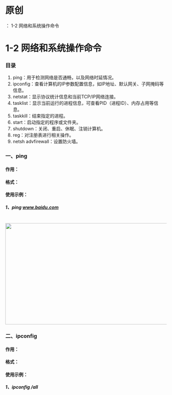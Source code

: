 # 原创
：  1-2 网络和系统操作命令

# 1-2 网络和系统操作命令

### 目录

1. ping：用于检测网络是否通畅，以及网络时延情况。
1. ipconfig：查看计算机的IP参数配置信息，如IP地址、默认网关、子网掩码等信息。
1. netstat：显示协议统计信息和当前TCP/IP网络连接。
1. tasklist：显示当前运行的进程信息，可查看PID（进程ID）、内存占用等信息。
1. taskkill：结束指定的进程。
1. start：启动指定的程序或文件夹。
1. shutdown：关闭、重启、休眠、注销计算机。
1. reg：对注册表进行相关操作。
1. netsh advfirewall：设置防火墙。

### 一、ping

#### 作用：

#### 格式：

#### 使用示例：

##### 1、ping www.baidu.com

 <img alt="" height="317" src="https://img-blog.csdnimg.cn/eef1581822cd46d9a0be7c30c8bf7082.png" width="611"/>

### 二、ipconfig

#### 作用：

#### 格式：

#### 使用示例：

##### 1、ipconfig /all
